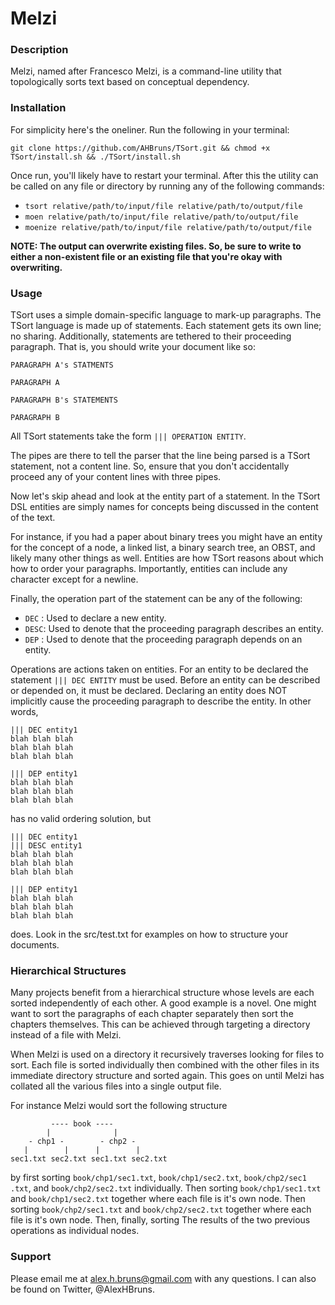 # Melzi

### Description

Melzi, named after Francesco Melzi, is a command-line utility that topologically 
sorts text based on conceptual dependency.

### Installation

For simplicity here's the oneliner. Run the following in your terminal:

`git clone https://github.com/AHBruns/TSort.git && chmod +x TSort/install.sh && ./TSort/install.sh`

Once run, you'll likely have to restart your terminal. After this the utility
 can be called on any file or directory by running any of the following 
 commands:
 
 - `tsort relative/path/to/input/file relative/path/to/output/file`
 - `moen relative/path/to/input/file relative/path/to/output/file`
 - `moenize relative/path/to/input/file relative/path/to/output/file`
 
 **NOTE: The output can overwrite existing files. So, be sure to write to 
 either a non-existent file or an existing file that you're okay with 
 overwriting.**
 

### Usage

TSort uses a simple domain-specific language to mark-up paragraphs. The 
TSort language is made up of statements. Each statement gets its own line; no 
sharing. Additionally, statements are tethered to their proceeding paragraph. 
That is, you should write your document like so:
```
PARAGRAPH A's STATMENTS

PARAGRAPH A

PARAGRAPH B's STATEMENTS

PARAGRAPH B

``` 
All TSort statements take the form `||| OPERATION ENTITY`.
 
The pipes are there to tell the parser that the line being parsed is a TSort statement, 
not a content line. So, ensure that you don't accidentally proceed any of 
your content lines with three pipes.

Now let's skip ahead and look at the entity part of a statement. In the 
TSort DSL entities are simply names for concepts being discussed in the 
content of the text.

For instance, if you had a paper about binary trees you 
might have an entity for the concept of a node, a linked list, a binary 
search tree, an OBST, and likely many other things as well. Entities are how 
TSort reasons about which how to order your paragraphs. Importantly, entities
 can include any character except for a newline.

Finally, the operation part of the statement can be any of the following:

- `DEC` : Used to declare a new entity.
- `DESC`: Used to denote that the proceeding paragraph describes an entity.
- `DEP` : Used to denote that the proceeding paragraph depends on an entity.

Operations are actions taken on entities. For an entity to be declared the 
statement `||| DEC ENTITY` must be used. Before an entity can be described or
 depended on, it must be declared. Declaring an entity does NOT implicitly 
 cause the proceeding paragraph to describe the entity. In other words,
```
||| DEC entity1
blah blah blah
blah blah blah
blah blah blah

||| DEP entity1
blah blah blah
blah blah blah
blah blah blah
```
has no valid ordering solution, but
```
||| DEC entity1
||| DESC entity1
blah blah blah
blah blah blah
blah blah blah

||| DEP entity1
blah blah blah
blah blah blah
blah blah blah
```
does. Look in the src/test.txt for examples on how to structure your 
documents.

### Hierarchical Structures

Many projects benefit from a hierarchical structure whose levels are each 
sorted independently of each other. A good example is a novel. One might want
 to sort the paragraphs of each chapter separately then sort the chapters 
 themselves. This can be achieved through targeting a directory instead of a 
 file with Melzi.
 
When Melzi is used on a directory it recursively traverses looking for 
files to sort. Each file is sorted individually then combined with the other
 files in its immediate directory structure and sorted again. This goes on 
 until Melzi has collated all the various files into a single output file.
 
For instance Melzi would sort the following structure
```
         ---- book ----
        |              |
    - chp1 -        - chp2 -
   |        |      |        |
sec1.txt sec2.txt sec1.txt sec2.txt
```
by first sorting `book/chp1/sec1.txt`, `book/chp1/sec2.txt`, `book/chp2/sec1
.txt`, and `book/chp2/sec2.txt` individually. Then sorting `book/chp1/sec1.txt`
and `book/chp1/sec2.txt` together where each file is it's own node. 
Then sorting `book/chp2/sec1.txt` and `book/chp2/sec2.txt` together where 
each file is it's own node. Then, finally, sorting The results of the two 
previous operations as individual nodes.

### Support

Please email me at alex.h.bruns@gmail.com with any questions. I can also be 
found on Twitter, @AlexHBruns.



